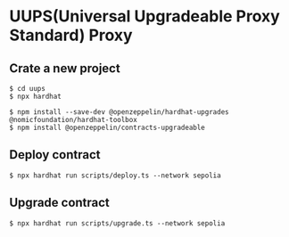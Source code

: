 # UUPS(Universal Upgradeable Proxy Standard) Proxy

## Crate a new project
```
$ cd uups
$ npx hardhat

$ npm install --save-dev @openzeppelin/hardhat-upgrades @nomicfoundation/hardhat-toolbox
$ npm install @openzeppelin/contracts-upgradeable
```

## Deploy contract
```
$ npx hardhat run scripts/deploy.ts --network sepolia
```

## Upgrade contract
```
$ npx hardhat run scripts/upgrade.ts --network sepolia
```

